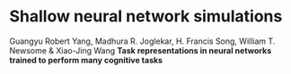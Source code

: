 # Shallow neural network simulations
Guangyu Robert Yang, Madhura R. Joglekar, H. Francis Song, William T. Newsome & Xiao-Jing Wang
**Task representations in neural networks trained to perform many cognitive tasks**
